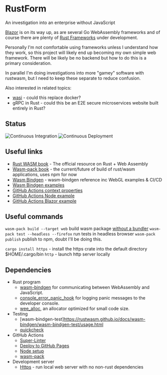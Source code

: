 # RustForm

An investigation into an enterprise without JavaScript

[Blazor](https://dotnet.microsoft.com/apps/aspnet/web-apps/blazor) is on its way up, as are several Go WebAssembly frameworks and of course there are plenty of [Rust Frameworks](https://blog.logrocket.com/the-current-state-of-rust-web-frameworks/) under development.

Personally I'm not comfortable using frameworks unless I understand how they work, so this project will likely end up becoming my own simple web framework.  There will be likely be no backend but how to do this is a primary consideration.

In parallel I'm doing investigations into more "gamey" software with rustwasm, but I need to keep these separate to reduce confusion.

Also interested in related topics:
- [wasi](https://wasi.dev) - could this replace docker?
- gRPC in Rust - could this be an E2E secure microservices website built entirely in Rust?

## Status

![Continuous Integration](https://github.com/mtempleheald/rustform/workflows/continuous-integration/badge.svg)
![Continuous Deployment](https://github.com/mtempleheald/rustform/workflows/continuous-deployment/badge.svg)

## Useful links

- [Rust WASM book](https://rustwasm.github.io/docs/book) - The official resource on Rust + Web Assembly
- [Wasm-pack book](https://rustwasm.github.io/wasm-pack/book/) - the current/future of build of rust/wasm applications, uses npm for now
- [Wasm Bindgen](https://rustwasm.github.io/docs/wasm-bindgen/) - wasm-bindgen reference inc WebGL examples & CI/CD
- [Wasm Bindgen examples](https://github.com/rustwasm/wasm-bindgen/tree/master/examples)
- [GitHub Actions context properties](https://docs.github.com/en/actions/reference/context-and-expression-syntax-for-github-actions#github-context)
- [GitHub Actions Node example](https://stackoverflow.com/questions/58347746/automating-the-build-and-publish-process-with-github-actions-and-github-package)
- [GitHub Actions Blazor example](https://blog.zhaytam.com/2020/06/08/deploy-blazor-wasm-github-pages-using-actions/)

## Useful commands

`wasm-pack build --target web` build wasm package [without a bundler](https://rustwasm.github.io/docs/wasm-bindgen/examples/without-a-bundler.html)
`wasm-pack test --headless --firefox` run tests in headless browser
`wasm-pack publish` publish to npm, doubt I'll be doing this.

`cargo install https` - install the https crate into the default directory $HOME/.cargo/bin
`http` - launch http server locally

## Dependencies

- Rust program
  - [wasm-bindgen](https://github.com/rustwasm/wasm-bindgen) for communicating between WebAssembly and JavaScript.
  - [console_error_panic_hook](https://github.com/rustwasm/console_error_panic_hook) for logging panic messages to the developer console.
  - [wee_alloc](https://github.com/rustwasm/wee_alloc), an allocator optimized for small code size.
- Testing
  - [wasm-bindgen-test]https://rustwasm.github.io/docs/wasm-bindgen/wasm-bindgen-test/usage.html
  - [quickcheck](https://crates.io/crates/quickcheck)
- GitHub Actions 
  - [Super-Linter](https://github.com/github/super-linter)
  - [Deploy to GitHub Pages](https://github.com/marketplace/actions/deploy-to-github-pages)
  - [Node setup](https://github.com/marketplace/actions/setup-node-js-environment)
  - [wasm-pack](https://rustwasm.github.io/docs/wasm-bindgen/wasm-bindgen-test/continuous-integration.html#github-actions)
- Development server
  - [Https](https://crates.io/crates/https) - run local web server with no non-rust dependencies